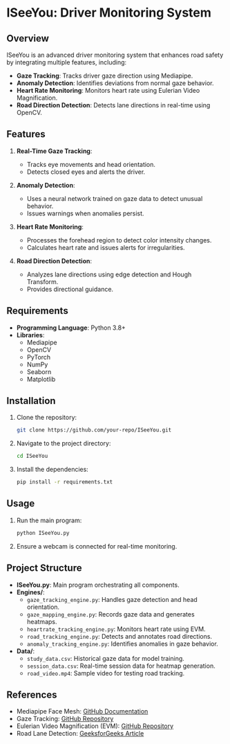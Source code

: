 
# ISeeYou: Driver Monitoring System

## Overview
ISeeYou is an advanced driver monitoring system that enhances road safety by integrating multiple features, including:

- **Gaze Tracking**: Tracks driver gaze direction using Mediapipe.
- **Anomaly Detection**: Identifies deviations from normal gaze behavior.
- **Heart Rate Monitoring**: Monitors heart rate using Eulerian Video Magnification.
- **Road Direction Detection**: Detects lane directions in real-time using OpenCV.

## Features
1. **Real-Time Gaze Tracking**:
   - Tracks eye movements and head orientation.
   - Detects closed eyes and alerts the driver.

2. **Anomaly Detection**:
   - Uses a neural network trained on gaze data to detect unusual behavior.
   - Issues warnings when anomalies persist.

3. **Heart Rate Monitoring**:
   - Processes the forehead region to detect color intensity changes.
   - Calculates heart rate and issues alerts for irregularities.

4. **Road Direction Detection**:
   - Analyzes lane directions using edge detection and Hough Transform.
   - Provides directional guidance.

## Requirements
- **Programming Language**: Python 3.8+
- **Libraries**:
  - Mediapipe
  - OpenCV
  - PyTorch
  - NumPy
  - Seaborn
  - Matplotlib

## Installation
1. Clone the repository:
   ```bash
   git clone https://github.com/your-repo/ISeeYou.git
   ```

2. Navigate to the project directory:
   ```bash
   cd ISeeYou
   ```

3. Install the dependencies:
   ```bash
   pip install -r requirements.txt
   ```

## Usage
1. Run the main program:
   ```bash
   python ISeeYou.py
   ```

2. Ensure a webcam is connected for real-time monitoring.

## Project Structure
- **ISeeYou.py**: Main program orchestrating all components.
- **Engines/**:
  - `gaze_tracking_engine.py`: Handles gaze detection and head orientation.
  - `gaze_mapping_engine.py`: Records gaze data and generates heatmaps.
  - `heartrate_tracking_engine.py`: Monitors heart rate using EVM.
  - `road_tracking_engine.py`: Detects and annotates road directions.
  - `anomaly_tracking_engine.py`: Identifies anomalies in gaze behavior.
- **Data/**:
  - `study_data.csv`: Historical gaze data for model training.
  - `session_data.csv`: Real-time session data for heatmap generation.
  - `road_video.mp4`: Sample video for testing road tracking.

## References
- Mediapipe Face Mesh: [GitHub Documentation](https://github.com/google-ai-edge/mediapipe/blob/master/docs/solutions/face_mesh.md)
- Gaze Tracking: [GitHub Repository](https://github.com/antoinelame/GazeTracking)
- Eulerian Video Magnification (EVM): [GitHub Repository](https://github.com/flyingzhao/PyEVM/tree/master)
- Road Lane Detection: [GeeksforGeeks Article](https://www.geeksforgeeks.org/opencv-real-time-road-lane-detection/)
